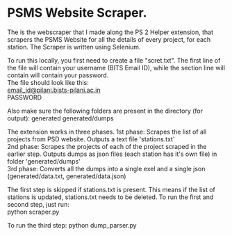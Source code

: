 # PSMS Website Scraper.

The is the webscraper that I made along the PS 2 Helper extension, that scrapers the PSMS Website for all the details of every project, for each station. The Scraper is written using Selenium.<br/>

To run this locally, you first need to create a file "scret.txt". The first line of the file will contain your username (BITS Email ID), while the section line will contain will contain your password. <br/>
The file should look like this: <br>
email_id@pilani.bists-pilani.ac.in <br>
PASSWORD <br/>

Also make sure the following folders are present in the directory (for output):
generated
generated/dumps

The extension works in three phases.
1st phase: Scrapes the list of all projects from PSD website. Outputs a text file 'stations.txt' <br/>
2nd phase: Scrapes the projects of each of the project scraped in the earlier step. Outputs dumps as json files (each station has it's own file) in folder 'generated/dumps' <br/>
3rd phase: Converts all the dumps into a single exel and a single json (generated/data.txt, generated/data.json) <br/>

The first step is skipped if stations.txt is present. This means if the list of stations is updated, stations.txt needs to be deleted.
To run the first and second step, just run: <br/>
python scraper.py <br/>

To run the third step:
python dump_parser.py
